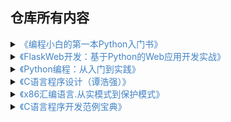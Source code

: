 ## 仓库所有内容

<details><summary><font color="#4183c4">《编程小白的第一本Python入门书》</font></summary>

**代码都是在Python3.6运行**
- 重量单位转换 [Python 3.6版本](编程小白的第一本Python入门书/WeightConvertPy3.py)
- 直角三角形斜边计算 [Python 3.6版本](编程小白的第一本Python入门书/HypotenusePy3.py)
- 9X9 乘法表 [Python 3.6版本](编程小白的第一本Python入门书/MultiplicationTablePy3.py)  
- 空文本文件创建 [Python 3.6版本](编程小白的第一本Python入门书/CreatFilesPy3.py)
- 偶数 [Python 3.6版本](编程小白的第一本Python入门书/EvenNumberPy3.py)
- 复利函数 [Python 3.6版本](编程小白的第一本Python入门书/CompoundPy3.py)
- 猜大小 [Python 3.6版本](编程小白的第一本Python入门书/GuessTheSizePy3.py)
- 赌钱小游戏 [Python 3.6版本](编程小白的第一本Python入门书/BetGamePy3.py)
- 伪手机验证码 [Python 3.6版本](编程小白的第一本Python入门书/PhoneNumVerificationPy3.py)
- 词频统计 [Python 3.6版本](编程小白的第一本Python入门书/WordFrequency/WordFrequencyPy3.py)

</details>

<details><summary><font color="#4183c4">《FlaskWeb开发：基于Python的Web应用开发实战》</font></summary>

1. [基于Flask的Web应用](FlaskWeb)<br>
修改添加tag的方式<br>
- Flask 程序的基本结构<br>
```
|-flasky/
  |-app/
    |-templates/
    |-static/
    |-main/
      |-__init__.py
      |-errors.py
      |-forms.py
      |-views.py
    |-__init__.py
    |-email.py
    |-models.py
  |-migrations/
  |-tests/
    |-__init__.py
    |-test*.py
  |-venv/
  |-requirements.txt
  |-config.py
  |-manage.py
```
- 关于Requirement.txt <br>
用过这个环境做其他项目，所以模块有点多

</details>

<details><summary><font color="#4183c4">《Python编程：从入门到实践》</font></summary>

1. [外星人入侵](Python编程：从入门到实践/AlienInvasion)
    1. 依赖于 Pygame 模块
    
2. [数据可视化](Python编程：从入门到实践/DataVisualization)
    1. Matplotlib模块<br>
    `pip install -i https://pypi.douban.com/simple matplotlib`
    2. Pygal模块<br>
    `pip install -i https://pypi.douban.com/simple pygal`
    3. Pygal_maps_world模块<br>
    `pip install -i https://pypi.douban.com/simple pygal_maps_world`
    4. Requests模块<br>
    `pip install -i https://pypi.douban.com/simple requests`
    
3. [Web应用程序](Python编程：从入门到实践/WebApplication)
    1. Django模块<br>
    `python -m pip install -i https://pypi.douban.com/simple Django`<br>
    `D:\anaconda3\envs\spider\Scripts\django-admin.exe startproject WebApplication`<br>
    `D:\anaconda3\envs\spider\python manage.py migrate`<br>
    `D:\anaconda3\envs\spider\python manage.py runserver`<br>
    `D:\anaconda3\envs\spider\python manage.py startapp DjangoApplication`<br>
    `D:\anaconda3\envs\spider\python manage.py makemigrations DjangoApplication`<br>
    `D:\anaconda3\envs\spider\python manage.py migrate`
        1. 创建超级用户<br>
        `D:\Projects\MyGitHub\ReadBooks\Python编程：从入门到实践\WebApplication>D:\anaconda3\envs\spider\python manage.py createsuperuser`<br>
        `Username (leave blank to use 'xxx'): Deteriorator`<br>
        `Email address: 1930812245@qq.com`<br>
        `Password:(123456)`<br>
        `Password (again):`<br>
        `This password is too short. It must contain at least 8 characters.`<br>
        `This password is too common.`<br>
        `This password is entirely numeric.`<br>
        `Bypass password validation and create user anyway? [y/N]: y`<br>
        `Superuser created successfully.`<br>

##### 书上的Django版本太老了，没有Django基础，新版本不懂如何操作，暂时停止学习Django，先学习Flask。

</details>

<details><summary><font color="#4183c4">《C语言程序设计（谭浩强）》</font></summary>



</details>

<details><summary><font color="#4183c4">《x86汇编语言.从实模式到保护模式》</font></summary>



</details>

<details><summary><font color="#4183c4">《C语言程序开发范例宝典》</font></summary>

- [实例 001 十进制转换为十六进制](06-C语言程序开发范例宝典\C-Chapter01\001-DecToHex.c)
- [实例 002 十进制转换为二进制](06-C语言程序开发范例宝典\C-Chapter01\002-DecToBin.c)
- [实例 003 n进制转换十进制](06-C语言程序开发范例宝典\C-Chapter01\003-BaseNToDec.c) (存在问题，没看懂)
- [实例 004 以IP地址形式输出](06-C语言程序开发范例宝典\C-Chapter01\004-BinToIP.c) (存在问题)


</details>


